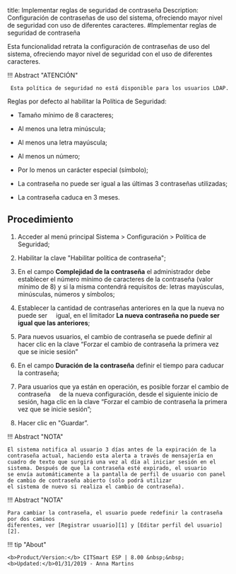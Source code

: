 title: Implementar reglas de seguridad de contraseña
Description: Configuración de contraseñas de uso del sistema, ofreciendo mayor nivel de seguridad con uso de diferentes caracteres.
#Implementar reglas de seguridad de contraseña

Esta funcionalidad retrata la configuración de contraseñas de uso del sistema,
ofreciendo mayor nivel de seguridad con el uso de diferentes caracteres.

!!! Abstract "ATENCIÓN"

     Esta política de seguridad no está disponible para los usuarios LDAP.
     

Reglas por defecto al habilitar la Política de Seguridad:

-   Tamaño mínimo de 8 caracteres;

-   Al menos una letra minúscula;

-   Al menos una letra mayúscula;

-   Al menos un número;

-   Por lo menos un carácter especial (símbolo);

-   La contraseña no puede ser igual a las últimas 3 contraseñas utilizadas;

-   La contraseña caduca en 3 meses.

Procedimiento
------------

1.  Acceder al menú principal Sistema \> Configuración \> Política de Seguridad;

2.  Habilitar la clave "Habilitar política de contraseña";

3.  En el campo **Complejidad de la contraseña** el administrador debe establecer el número mínimo
    de caracteres de la contraseña (valor mínimo de 8) y si la misma contendrá requisitos
    de: letras mayúsculas, minúsculas, números y símbolos;

4.  Establecer la cantidad de contraseñas anteriores en la que la nueva no puede ser
    igual, en el limitador **La nueva contraseña no puede ser igual que las anteriores**;

5.  Para nuevos usuarios, el cambio de contraseña se puede definir al hacer clic en la clave
    “Forzar el cambio de contraseña la primera vez que se inicie sesión”

6.  En el campo **Duración de la contraseña** definir el tiempo para caducar la contraseña;

7.  Para usuarios que ya están en operación, es posible forzar el cambio de contraseña
    de la nueva configuración, desde el siguiente inicio de sesión, haga clic en la clave “Forzar
    el cambio de contraseña la primera vez que se inicie sesión”;

8.  Hacer clic en "Guardar”.

!!! Abstract "NOTA"

    El sistema notifica al usuario 3 días antes de la expiración de la contraseña actual, haciendo esta alerta a través de mensajería en     cuadro de texto que surgirá una vez al día al iniciar sesión en el sistema. Después de que la contraseña esté expirado, el usuario       se envía automáticamente a la pantalla de perfil de usuario con panel de cambio de contraseña abierto (sólo podrá utilizar               el sistema de nuevo si realiza el cambio de contraseña).  


!!! Abstract "NOTA"

    Para cambiar la contraseña, el usuario puede redefinir la contraseña por dos caminos
    diferentes, ver [Registrar usuario][1] y [Editar perfil del usuario][2].


!!! tip "About"

    <b>Product/Version:</b> CITSmart ESP | 8.00 &nbsp;&nbsp;
    <b>Updated:</b>01/31/2019 - Anna Martins

[1]:/es-es/citsmart-esp-8/initial-settings/access-settings/user/users.html
[2]:/es-es/citsmart-esp-8/initial-settings/access-settings/user/edit-user-profile.html
